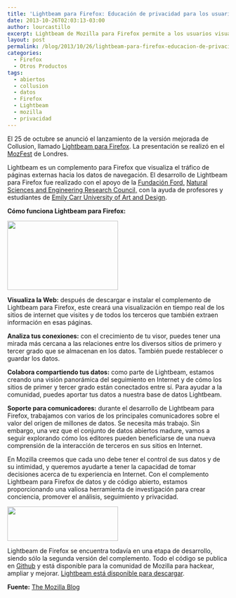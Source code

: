 ```yaml
---
title: 'Lightbeam para Firefox: Educación de privacidad para los usuarios y datos abiertos.'
date: 2013-10-26T02:03:13-03:00
author: lourcastillo
excerpt: Lightbeam de Mozilla para Firefox permite a los usuarios visualizar cómo los sitios web realizan el seguimiento de ellos y por qué.
layout: post
permalink: /blog/2013/10/26/lightbeam-para-firefox-educacion-de-privacidad-para-los-usuarios-y-datos-abiertos/
categories:
  - Firefox
  - Otros Productos
tags:
  - abiertos
  - collusion
  - datos
  - Firefox
  - Lightbeam
  - mozilla
  - privacidad
---
```

El 25 de octubre se anunció el lanzamiento de la versión mejorada de Collusion, llamado <a href="https://www.mozilla.org/en-US/lightbeam/" target="_blank">Lightbeam para Firefox</a>. La presentación se realizó en el <a href="https://mozillafestival.org/" target="_blank">MozFest</a> de Londres.

Lightbeam es un complemento para Firefox que visualiza el tráfico de páginas externas hacia los datos de navegación. El desarrollo de Lightbeam para Firefox fue realizado con el apoyo de la <a href="http://www.fordfoundation.org/" target="_blank">Fundación Ford,</a> <a href="http://www.nserc-crsng.gc.ca/" target="_blank">Natural Sciences and Engineering Research Council,</a> con la ayuda de profesores y estudiantes de <a href="http://www.simcentre.ca/" target="_blank">Emily Carr University of Art and Design</a>.

<!--more-->

**Cómo funciona Lightbeam para Firefox:**

<img class="aligncenter" alt="" src="https://blog.mozilla.org/files/2013/10/Lightbeam-AMOScreenshot1_anon-252x157.jpg" width="252" height="157" /> 

**Visualiza la Web:** después de descargar e instalar el complemento de Lightbeam para Firefox, este creará una visualización en tiempo real de los sitios de internet que visites y de todos los terceros que también extraen información en esas páginas.

**Analiza tus conexiones:** con el crecimiento de tu visor, puedes tener una mirada más cercana a las relaciones entre los diversos sitios de primero y tercer grado que se almacenan en los datos. También puede restablecer o guardar los datos.

**Colabora compartiendo tus datos:** como parte de Lightbeam, estamos creando una visión panorámica del seguimiento en Internet y de cómo los sitios de primer y tercer grado están conectados entre sí. Para ayudar a la comunidad, puedes aportar tus datos a nuestra base de datos Lightbeam.

**Soporte para comunicadores:** durante el desarrollo de Lightbeam para Firefox, trabajamos con varios de los principales comunicadores sobre el valor del origen de millones de datos. Se necesita más trabajo. Sin embargo, una vez que el conjunto de datos abiertos madure, vamos a seguir explorando cómo los editores pueden beneficiarse de una nueva comprensión de la interacción de terceros en sus sitios en Internet.

En Mozilla creemos que cada uno debe tener el control de sus datos y de su intimidad, y queremos ayudarte a tener la capacidad de tomar decisiones acerca de tu experiencia en Internet. Con el complemento Lightbeam para Firefox de datos y de código abierto, estamos proporcionando una valiosa herramienta de investigación para crear conciencia, promover el análisis, seguimiento y privacidad.

<img class="aligncenter" alt="" src="https://blog.mozilla.org/files/2013/10/lightbeam_logo-wordmark_800x250-252x78.png" width="252" height="78" /> 

Lightbeam de Firefox se encuentra todavía en una etapa de desarrollo, siendo sólo la segunda versión del complemento. Todo el código se publica en <a href="https://github.com/mozilla/lightbeam" target="_blank">Github</a> y está disponible para la comunidad de Mozilla para hackear, ampliar y mejorar. <a href="https://www.mozilla.org/en-US/lightbeam/" target="_blank">Lightbeam está disponible para descargar</a>.

**Fuente:** <a href="https://blog.mozilla.org/blog/2013/10/25/lightbeam-for-firefox-privacy-education-for-users-open-data-for-publishers/" target="_blank">The Mozilla Blog</a>

&nbsp;

&nbsp;